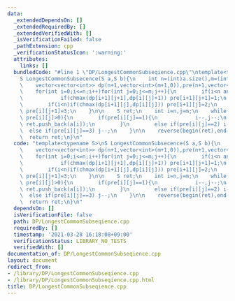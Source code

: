 ```yaml
---
data:
  _extendedDependsOn: []
  _extendedRequiredBy: []
  _extendedVerifiedWith: []
  _isVerificationFailed: false
  _pathExtension: cpp
  _verificationStatusIcon: ':warning:'
  attributes:
    links: []
  bundledCode: "#line 1 \"DP/LongestCommonSubseqience.cpp\"\ntemplate<typename S>\n\
    S LongestCommonSubsecence(S a,S b){\n    int n=(int)a.size(),m=(int)b.size();\n\
    \    vector<vector<int>> dp(n+1,vector<int>(m+1,0)),pre(n+1,vector<int>(m+1,-1));\n\
    \    for(int i=0;i<=n;i++)for(int j=0;j<=m;j++){\n        if(i<n and j<m and a[i]==b[j]){\n\
    \            if(chmax(dp[i+1][j+1],dp[i][j]+1)) pre[i+1][j+1]=1;\n        }\n\
    \        if(i<n)if(chmax(dp[i+1][j],dp[i][j])) pre[i+1][j]=2;\n        if(j<m)if(chmax(dp[i][j+1],dp[i][j]))\
    \ pre[i][j+1]=3;\n    }\n\n    S ret;\n    int i=n,j=m;\n    while(i and j and\
    \ pre[i][j]>0){\n        if(pre[i][j]==1){\n            i--,j--;\n           \
    \ ret.push_back(a[i]);\n        }\n        else if(pre[i][j]==2) i--;\n      \
    \  else if(pre[i][j]==3) j--;\n    }\n\n    reverse(begin(ret),end(ret));\n  \
    \  return ret;\n}\n"
  code: "template<typename S>\nS LongestCommonSubsecence(S a,S b){\n    int n=(int)a.size(),m=(int)b.size();\n\
    \    vector<vector<int>> dp(n+1,vector<int>(m+1,0)),pre(n+1,vector<int>(m+1,-1));\n\
    \    for(int i=0;i<=n;i++)for(int j=0;j<=m;j++){\n        if(i<n and j<m and a[i]==b[j]){\n\
    \            if(chmax(dp[i+1][j+1],dp[i][j]+1)) pre[i+1][j+1]=1;\n        }\n\
    \        if(i<n)if(chmax(dp[i+1][j],dp[i][j])) pre[i+1][j]=2;\n        if(j<m)if(chmax(dp[i][j+1],dp[i][j]))\
    \ pre[i][j+1]=3;\n    }\n\n    S ret;\n    int i=n,j=m;\n    while(i and j and\
    \ pre[i][j]>0){\n        if(pre[i][j]==1){\n            i--,j--;\n           \
    \ ret.push_back(a[i]);\n        }\n        else if(pre[i][j]==2) i--;\n      \
    \  else if(pre[i][j]==3) j--;\n    }\n\n    reverse(begin(ret),end(ret));\n  \
    \  return ret;\n}\n"
  dependsOn: []
  isVerificationFile: false
  path: DP/LongestCommonSubseqience.cpp
  requiredBy: []
  timestamp: '2021-03-28 16:18:08+09:00'
  verificationStatus: LIBRARY_NO_TESTS
  verifiedWith: []
documentation_of: DP/LongestCommonSubseqience.cpp
layout: document
redirect_from:
- /library/DP/LongestCommonSubseqience.cpp
- /library/DP/LongestCommonSubseqience.cpp.html
title: DP/LongestCommonSubseqience.cpp
---
```

